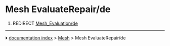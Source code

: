 # Mesh EvaluateRepair/de
1.  REDIRECT [Mesh_Evaluation/de](Mesh_Evaluation/de.md)



---
⏵ [documentation index](../README.md) > [Mesh](Mesh_Workbench.md) > Mesh EvaluateRepair/de
